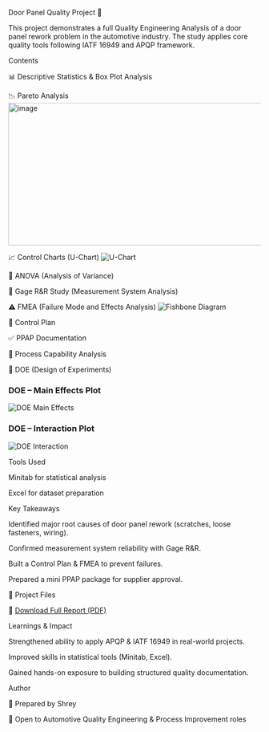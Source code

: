 Door Panel Quality Project 🚗

This project demonstrates a full Quality Engineering Analysis of a door panel rework problem in the automotive industry.
The study applies core quality tools following IATF 16949 and APQP framework.

Contents

📊 Descriptive Statistics & Box Plot Analysis



📉 Pareto Analysis
<img width="600" height="284" alt="image" src="https://github.com/user-attachments/assets/40ad0f99-1cbb-478c-ac2c-ed5ea27202e3" />


📈 Control Charts (U-Chart)
![U-Chart](./figures/u_chart.png)

🧪 ANOVA (Analysis of Variance)


🔧 Gage R&R Study (Measurement System Analysis)


⚠️ FMEA (Failure Mode and Effects Analysis)
![Fishbone Diagram](./figures/fishbone.png)

📑 Control Plan


✅ PPAP Documentation

📏 Process Capability Analysis

🎯 DOE (Design of Experiments)
### DOE – Main Effects Plot
![DOE Main Effects](./figures/doe_main_effects.png)


### DOE – Interaction Plot
![DOE Interaction](./figures/doe_interaction.png)

Tools Used

Minitab for statistical analysis

Excel for dataset preparation

Key Takeaways

Identified major root causes of door panel rework (scratches, loose fasteners, wiring).

Confirmed measurement system reliability with Gage R&R.

Built a Control Plan & FMEA to prevent failures.

Prepared a mini PPAP package for supplier approval.

📄 Project Files

📕 [Download Full Report (PDF)](./Final_Door_Panel_Project.pdf)


Learnings & Impact

Strengthened ability to apply APQP & IATF 16949 in real-world projects.

Improved skills in statistical tools (Minitab, Excel).

Gained hands-on exposure to building structured quality documentation.

Author

👤 Prepared by Shrey

🚀 Open to Automotive Quality Engineering & Process Improvement roles
